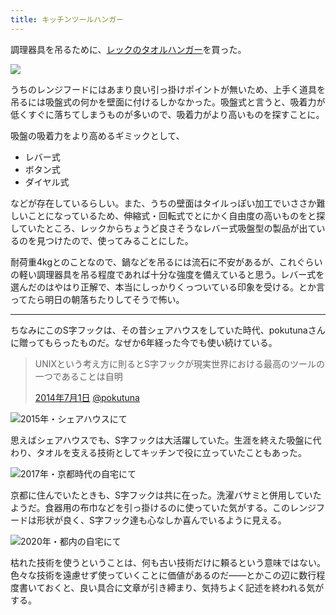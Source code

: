 ```yaml
---
title: キッチンツールハンガー
---
```


調理器具を吊るために、[レックのタオルハンガー](https://www.amazon.co.jp/dp/B073J5NZK2)を買った。

![](/images/2020-10-08-kitchen-tool-hanger.jpg)

うちのレンジフードにはあまり良い引っ掛けポイントが無いため、上手く道具を吊るには吸盤式の何かを壁面に付けるしかなかった。吸盤式と言うと、吸着力が低くすぐに落ちてしまうものが多いので、吸着力がより高いものを探すことに。

吸盤の吸着力をより高めるギミックとして、

- レバー式
- ボタン式
- ダイヤル式

などが存在しているらしい。また、うちの壁面はタイルっぽい加工でいささか難しいことになっているため、伸縮式・回転式でとにかく自由度の高いものをと探していたところ、レックからちょうど良さそうなレバー式吸盤型の製品が出ているのを見つけたので、使ってみることにした。

耐荷重4kgとのことなので、鍋などを吊るには流石に不安があるが、これぐらいの軽い調理器具を吊る程度であれば十分な強度を備えていると思う。レバー式を選んだのはやはり正解で、本当にしっかりくっついている印象を受ける。とか言ってたら明日の朝落ちたりしてそうで怖い。

---

ちなみにこのS字フックは、その昔シェアハウスをしていた時代、pokutunaさんに贈ってもらったものだ。なぜか6年経った今でも使い続けている。

> UNIXという考え方に則るとS字フックが現実世界における最高のツールの一つであることは自明
>
> [2014年7月1日](https://twitter.com/pokutuna/status/483630149372362752) [@pokutuna](https://twitter.com/pokutuna)


![](/images/2020-10-08-kitchen-tool-hanger-tqhouse.jpg "2015年・シェアハウスにて")

思えばシェアハウスでも、S字フックは大活躍していた。生涯を終えた吸盤に代わり、タオルを支える技術としてキッチンで役に立っていたこともあった。

![](/images/2020-10-08-kitchen-tool-hanger-kyoto.jpg "2017年・京都時代の自宅にて")

京都に住んでいたときも、S字フックは共に在った。洗濯バサミと併用していたようだ。食器用の布巾などを引っ掛けるのに使っていた気がする。このレンジフードは形状が良く、S字フック達も心なしか喜んでいるように見える。

![](/images/2020-10-08-kitchen-tool-hanger-now.jpg "2020年・都内の自宅にて")

枯れた技術を使うということは、何も古い技術だけに頼るという意味ではない。色々な技術を遠慮せず使っていくことに価値があるのだ――とかこの辺に数行程度書いておくと、良い具合に文章が引き締まり、気持ちよく記述を終われる気がする。
